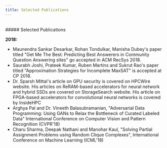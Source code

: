```yaml
---
title: Selected Publications
---
```

<br>
##### Selected Publications

**2018:**  
* Maunendra Sankar Desarkar, Rohan Tondulkar, Manisha Dubey's paper titled "Get Me The Best: Predicting Best Answerers in Community Question Answering sites" go accepted in ACM RecSys 2018.
* Saurabh Joshi, Prateek Kumar, Ruben Martins and Sukrut Rao's paper titled "Approximation Strategies for Incomplete MaxSAT" is accepted at CP 2018.
* Dr. Sparsh Mittal's article on GPU security is covered on HPCWire website. His articles on ReRAM-based accelerators for neural network and hybrid SSDs are covered on StorageSearch website. His article on FPGA-based accelerators for convolutional neural networks is covered by InsideHPC 
* Arghya Pal and Dr. Vineeth Balasubramanian, "Adversarial Data Programming: Using GANs to Relax the Bottleneck of Curated Labeled Data" International Conference on Computer Vision and Pattern Recognition (CVPR'18)
* Charu Sharma, Deepak Nathani and  Manohar Kaul, "Solving Partial Assignment Problems using Random Clique Complexes", International Conference on Machine Learning (ICML'18)
